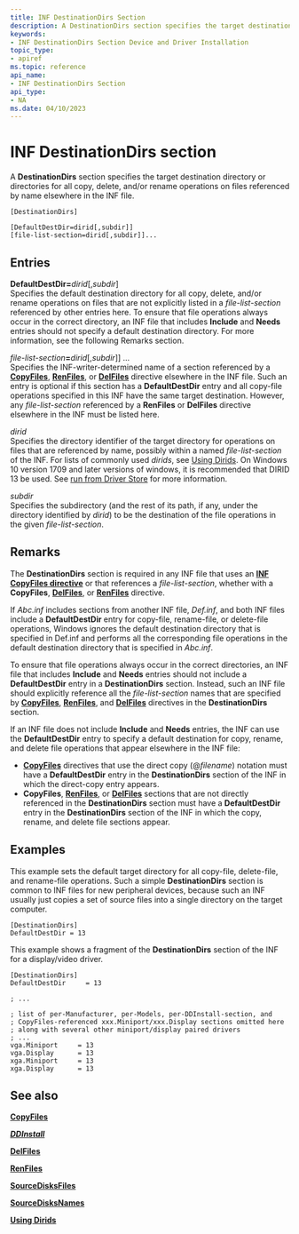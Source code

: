 ```yaml
---
title: INF DestinationDirs Section
description: A DestinationDirs section specifies the target destination directory or directories for all copy, delete, and/or rename operations on files referenced by name elsewhere in the INF file.
keywords:
- INF DestinationDirs Section Device and Driver Installation
topic_type:
- apiref
ms.topic: reference
api_name:
- INF DestinationDirs Section
api_type:
- NA
ms.date: 04/10/2023
---
```


# INF DestinationDirs section

A **DestinationDirs** section specifies the target destination directory or directories for all copy, delete, and/or rename operations on files referenced by name elsewhere in the INF file.

```inf
[DestinationDirs]

[DefaultDestDir=dirid[,subdir]] 
[file-list-section=dirid[,subdir]]... 
```

## Entries

**DefaultDestDir=**_dirid_[,_subdir_]  
Specifies the default destination directory for all copy, delete, and/or rename operations on files that are not explicitly listed in a _file-list-section_ referenced by other entries here. To ensure that file operations always occur in the correct directory, an INF file that includes **Include** and **Needs** entries should not specify a default destination directory. For more information, see the following Remarks section.

_file-list-section_**=**_dirid_[,_subdir_]] ...  
Specifies the INF-writer-determined name of a section referenced by a [**CopyFiles**](inf-copyfiles-directive.md), [**RenFiles**](inf-renfiles-directive.md), or [**DelFiles**](inf-delfiles-directive.md) directive elsewhere in the INF file. Such an entry is optional if this section has a **DefaultDestDir** entry and all copy-file operations specified in this INF have the same target destination. However, any _file-list-section_ referenced by a **RenFiles** or **DelFiles** directive elsewhere in the INF must be listed here.

_dirid_  
Specifies the directory identifier of the target directory for operations on files that are referenced by name, possibly within a named _file-list-section_ of the INF. For lists of commonly used _dirids_, see [Using Dirids](using-dirids.md). On Windows 10 version 1709 and later versions of windows, it is recommended that DIRID 13 be used. See [run from Driver Store](../develop/run-from-driver-store.md) for more information.

_subdir_  
Specifies the subdirectory (and the rest of its path, if any, under the directory identified by _dirid_) to be the destination of the file operations in the given _file-list-section_.

## Remarks

The **DestinationDirs** section is required in any INF file that uses an [**INF CopyFiles directive**](inf-copyfiles-directive.md) or that references a _file-list-section_, whether with a **CopyFiles**, [**DelFiles**](inf-delfiles-directive.md), or [**RenFiles**](inf-renfiles-directive.md) directive.

If _Abc.inf_ includes sections from another INF file, _Def.inf_, and both INF files include a **DefaultDestDir** entry for copy-file, rename-file, or delete-file operations, Windows ignores the default destination directory that is specified in Def.inf and performs all the corresponding file operations in the default destination directory that is specified in _Abc.inf_.

To ensure that file operations always occur in the correct directories, an INF file that includes **Include** and **Needs** entries should not include a **DefaultDestDir** entry in a **DestinationDirs** section. Instead, such an INF file should explicitly reference all the _file-list-section_ names that are specified by [**CopyFiles**](inf-copyfiles-directive.md), [**RenFiles**](inf-renfiles-directive.md), and [**DelFiles**](inf-delfiles-directive.md) directives in the **DestinationDirs** section.

If an INF file does not include **Include** and **Needs** entries, the INF can use the **DefaultDestDir** entry to specify a default destination for copy, rename, and delete file operations that appear elsewhere in the INF file:

- [**CopyFiles**](inf-copyfiles-directive.md) directives that use the direct copy (@_filename_) notation must have a **DefaultDestDir** entry in the **DestinationDirs** section of the INF in which the direct-copy entry appears.
- **CopyFiles**, [**RenFiles**](inf-renfiles-directive.md), or [**DelFiles**](inf-delfiles-directive.md) sections that are not directly referenced in the **DestinationDirs** section must have a **DefaultDestDir** entry in the **DestinationDirs** section of the INF in which the copy, rename, and delete file sections appear.

## Examples

This example sets the default target directory for all copy-file, delete-file, and rename-file operations. Such a simple **DestinationDirs** section is common to INF files for new peripheral devices, because such an INF usually just copies a set of source files into a single directory on the target computer.

```inf
[DestinationDirs]
DefaultDestDir = 13
```

This example shows a fragment of the **DestinationDirs** section of the INF for a display/video driver.

```inf
[DestinationDirs]
DefaultDestDir     = 13

; ... 

; list of per-Manufacturer, per-Models, per-DDInstall-section, and
; CopyFiles-referenced xxx.Miniport/xxx.Display sections omitted here
; along with several other miniport/display paired drivers
; ...
vga.Miniport     = 13
vga.Display      = 13
xga.Miniport     = 13
xga.Display      = 13
```

## See also

[**CopyFiles**](inf-copyfiles-directive.md)

[**_DDInstall_**](inf-ddinstall-section.md)

[**DelFiles**](inf-delfiles-directive.md)

[**RenFiles**](inf-renfiles-directive.md)

[**SourceDisksFiles**](inf-sourcedisksfiles-section.md)

[**SourceDisksNames**](inf-sourcedisksnames-section.md)

[**Using Dirids**](./using-dirids.md)
